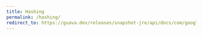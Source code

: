 ```yaml
---
title: Hashing
permalink: /hashing/
redirect_to: https://guava.dev/releases/snapshot-jre/api/docs/com/google/common/hash/Hashing.html
---
```


